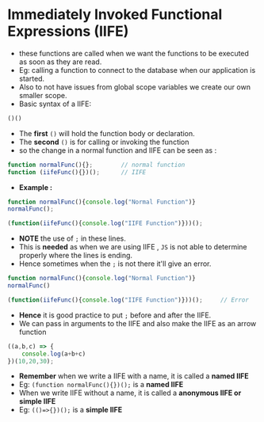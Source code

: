 # Immediately Invoked Functional Expressions (IIFE)

- these functions are called when we want the functions to be executed as soon as they are read. 
- Eg: calling a function to connect to the database when our application is started. 
- Also to not have issues from global scope variables we create our own smaller scope.
- Basic syntax of a IIFE:

```javascript
()()
```
- The **first** `()` will hold the function body or declaration.
- The **second** `()` is for calling or invoking the function 
- so the change in a normal function and IIFE can be seen as : 

```javascript
function normalFunc(){};        // normal function 
function (iifeFunc(){})();      // IIFE
```
- **Example :**

```javascript 
function normalFunc(){console.log("Normal Function")}
normalFunc();

(function(iifeFunc(){console.log("IIFE Function")}))();
```
- **NOTE** the use of `;` in these lines.
- This is **needed** as when we are using IIFE , `JS` is not able to determine properly where the lines is ending.
- Hence sometimes when the `;` is not there it'll give an error. 

```javascript 
function normalFunc(){console.log("Normal Function")}
normalFunc()

(function(iifeFunc(){console.log("IIFE Function")}))();     // Error
```
- **Hence** it is good practice to put `;` before and after the IIFE.
- We can pass in arguments to the IIFE and also make the IIFE as an arrow function

```javascript
((a,b,c) => {
    console.log(a+b+c)
})(10,20,30);
```
- **Remember** when we write a IIFE with a name, it is called a **named IIFE**
- Eg: `(function normalFunc(){})();` is a **named IIFE**
- When we write IIFE without a name, it is called a **anonymous IIFE or simple IIFE**
- Eg: `(()=>{})();` is a **simple IIFE** 
